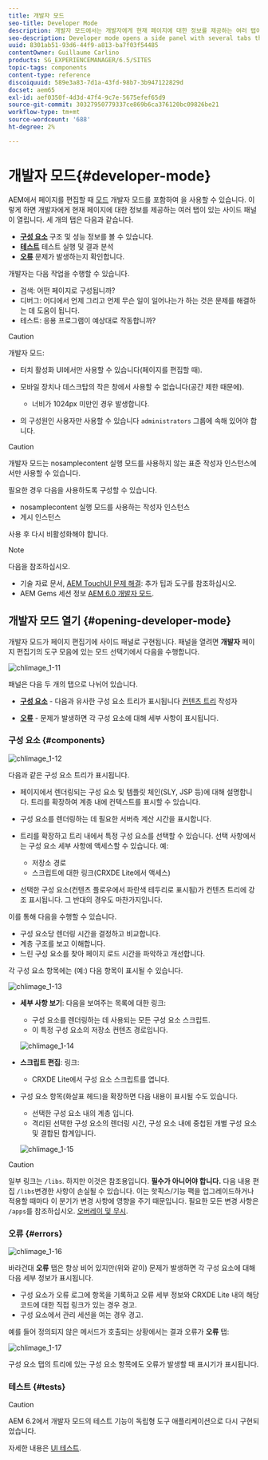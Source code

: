 ```yaml
---
title: 개발자 모드
seo-title: Developer Mode
description: 개발자 모드에서는 개발자에게 현재 페이지에 대한 정보를 제공하는 여러 탭이 있는 사이드 패널을 엽니다
seo-description: Developer mode opens a side panel with several tabs that provide a developer with infomation about the current page
uuid: 8301ab51-93d6-44f9-a813-ba7f03f54485
contentOwner: Guillaume Carlino
products: SG_EXPERIENCEMANAGER/6.5/SITES
topic-tags: components
content-type: reference
discoiquuid: 589e3a83-7d1a-43fd-98b7-3b947122829d
docset: aem65
exl-id: aef0350f-4d3d-47f4-9c7e-5675efef65d9
source-git-commit: 30327950779337ce869b6ca376120bc09826be21
workflow-type: tm+mt
source-wordcount: '688'
ht-degree: 2%

---
```


# 개발자 모드{#developer-mode}

AEM에서 페이지를 편집할 때 [모드](/help/sites-authoring/author-environment-tools.md#modestouchoptimizedui) 개발자 모드를 포함하여 을 사용할 수 있습니다. 이렇게 하면 개발자에게 현재 페이지에 대한 정보를 제공하는 여러 탭이 있는 사이드 패널이 열립니다. 세 개의 탭은 다음과 같습니다.

* **[구성 요소](#components)** 구조 및 성능 정보를 볼 수 있습니다.
* **[테스트](#tests)** 테스트 실행 및 결과 분석
* **[오류](#errors)** 문제가 발생하는지 확인합니다.

개발자는 다음 작업을 수행할 수 있습니다.

* 검색: 어떤 페이지로 구성됩니까?
* 디버그: 어디에서 언제 그리고 언제 무슨 일이 일어나는가 하는 것은 문제를 해결하는 데 도움이 됩니다.
* 테스트: 응용 프로그램이 예상대로 작동합니까?

>[!CAUTION]
>
>개발자 모드:
>
>* 터치 활성화 UI에서만 사용할 수 있습니다(페이지를 편집할 때).
>* 모바일 장치나 데스크탑의 작은 창에서 사용할 수 없습니다(공간 제한 때문에).
   >
   >   * 너비가 1024px 미만인 경우 발생합니다.
>* 의 구성원인 사용자만 사용할 수 있습니다 `administrators` 그룹에 속해 있어야 합니다.


>[!CAUTION]
>
>개발자 모드는 nosamplecontent 실행 모드를 사용하지 않는 표준 작성자 인스턴스에서만 사용할 수 있습니다.
>
>필요한 경우 다음을 사용하도록 구성할 수 있습니다.
>
>* nosamplecontent 실행 모드를 사용하는 작성자 인스턴스
>* 게시 인스턴스
>
>사용 후 다시 비활성화해야 합니다.

>[!NOTE]
>
>다음을 참조하십시오.
>
>* 기술 자료 문서, [AEM TouchUI 문제 해결](https://helpx.adobe.com/experience-manager/kb/troubleshooting-aem-touchui-issues.html): 추가 팁과 도구를 참조하십시오.
>* AEM Gems 세션 정보 [AEM 6.0 개발자 모드](https://experienceleague.adobe.com/docs/experience-manager-gems-events/gems/gems2014/aem-developer-mode.html?lang=en).
>


## 개발자 모드 열기 {#opening-developer-mode}

개발자 모드가 페이지 편집기에 사이드 패널로 구현됩니다. 패널을 열려면 **개발자** 페이지 편집기의 도구 모음에 있는 모드 선택기에서 다음을 수행합니다.

![chlimage_1-11](assets/chlimage_1-11.png)

패널은 다음 두 개의 탭으로 나뉘어 있습니다.

* **[구성 요소](/help/sites-developing/developer-mode.md#components)** - 다음과 유사한 구성 요소 트리가 표시됩니다 [컨텐츠 트리](/help/sites-authoring/author-environment-tools.md#content-tree) 작성자

* **[오류](/help/sites-developing/developer-mode.md#errors)** - 문제가 발생하면 각 구성 요소에 대해 세부 사항이 표시됩니다.

### 구성 요소 {#components}

![chlimage_1-12](assets/chlimage_1-12.png)

다음과 같은 구성 요소 트리가 표시됩니다.

* 페이지에서 렌더링되는 구성 요소 및 템플릿 체인(SLY, JSP 등)에 대해 설명합니다. 트리를 확장하여 계층 내에 컨텍스트를 표시할 수 있습니다.
* 구성 요소를 렌더링하는 데 필요한 서버측 계산 시간을 표시합니다.
* 트리를 확장하고 트리 내에서 특정 구성 요소를 선택할 수 있습니다. 선택 사항에서는 구성 요소 세부 사항에 액세스할 수 있습니다. 예:

   * 저장소 경로
   * 스크립트에 대한 링크(CRXDE Lite에서 액세스)

* 선택한 구성 요소(컨텐츠 플로우에서 파란색 테두리로 표시됨)가 컨텐츠 트리에 강조 표시됩니다. 그 반대의 경우도 마찬가지입니다.

이를 통해 다음을 수행할 수 있습니다.

* 구성 요소당 렌더링 시간을 결정하고 비교합니다.
* 계층 구조를 보고 이해합니다.
* 느린 구성 요소를 찾아 페이지 로드 시간을 파악하고 개선합니다.

각 구성 요소 항목에는 (예:) 다음 항목이 표시될 수 있습니다.

![chlimage_1-13](assets/chlimage_1-13.png)

* **세부 사항 보기**: 다음을 보여주는 목록에 대한 링크:

   * 구성 요소를 렌더링하는 데 사용되는 모든 구성 요소 스크립트.
   * 이 특정 구성 요소의 저장소 컨텐츠 경로입니다.

   ![chlimage_1-14](assets/chlimage_1-14.png)

* **스크립트 편집**: 링크:

   * CRXDE Lite에서 구성 요소 스크립트를 엽니다.

* 구성 요소 항목(화살표 헤드)을 확장하면 다음 내용이 표시될 수도 있습니다.

   * 선택한 구성 요소 내의 계층 입니다.
   * 격리된 선택한 구성 요소의 렌더링 시간, 구성 요소 내에 중첩된 개별 구성 요소 및 결합된 합계입니다.

   ![chlimage_1-15](assets/chlimage_1-15.png)

>[!CAUTION]
>
>일부 링크는 `/libs`. 하지만 이것은 참조용입니다. **필수가 아니어야 합니다.** 다음 내용 편집 `/libs`변경한 사항이 손실될 수 있습니다. 이는 핫픽스/기능 팩을 업그레이드하거나 적용할 때마다 이 분기가 변경 사항에 영향을 주기 때문입니다. 필요한 모든 변경 사항은 `/apps`를 참조하십시오. [오버레이 및 무시](/help/sites-developing/overlays.md).

### 오류 {#errors}

![chlimage_1-16](assets/chlimage_1-16.png)

바라건대 **오류** 탭은 항상 비어 있지만(위와 같이) 문제가 발생하면 각 구성 요소에 대해 다음 세부 정보가 표시됩니다.

* 구성 요소가 오류 로그에 항목을 기록하고 오류 세부 정보와 CRXDE Lite 내의 해당 코드에 대한 직접 링크가 있는 경우 경고.
* 구성 요소에서 관리 세션을 여는 경우 경고.

예를 들어 정의되지 않은 메서드가 호출되는 상황에서는 결과 오류가 **오류** 탭:

![chlimage_1-17](assets/chlimage_1-17.png)

구성 요소 탭의 트리에 있는 구성 요소 항목에도 오류가 발생할 때 표시기가 표시됩니다.

### 테스트 {#tests}

>[!CAUTION]
>
>AEM 6.2에서 개발자 모드의 테스트 기능이 독립형 도구 애플리케이션으로 다시 구현되었습니다.
>
>자세한 내용은 [UI 테스트](/help/sites-developing/hobbes.md).
